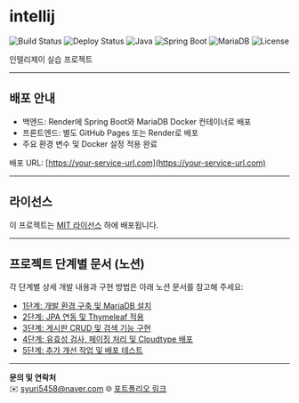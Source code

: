 # intellij

![Build Status](https://img.shields.io/badge/build-passing-brightgreen)
![Deploy Status](https://img.shields.io/badge/deploy-success-blue)
![Java](https://img.shields.io/badge/Java-17-orange)
![Spring Boot](https://img.shields.io/badge/SpringBoot-2.7-green)
![MariaDB](https://img.shields.io/badge/MariaDB-10.6-blue)
![License](https://img.shields.io/badge/license-MIT-blue)

인텔리제이 실습 프로젝트

---

## 배포 안내

- 백엔드: Render에 Spring Boot와 MariaDB Docker 컨테이너로 배포  
- 프론트엔드: 별도 GitHub Pages 또는 Render로 배포  
- 주요 환경 변수 및 Docker 설정 적용 완료  

배포 URL: [https://your-service-url.com](https://your-service-url.com)

---

## 라이선스

이 프로젝트는 [MIT 라이선스](./LICENSE) 하에 배포됩니다.

---

## 프로젝트 단계별 문서 (노션)

각 단계별 상세 개발 내용과 구현 방법은 아래 노션 문서를 참고해 주세요:

- [1단계: 개발 환경 구축 및 MariaDB 설치](https://iridescent-breakfast-50b.notion.site/2025-06-18-21675f0fde6c80768360cc0422164162?source=copy_link)  
- [2단계: JPA 연동 및 Thymeleaf 적용](https://iridescent-breakfast-50b.notion.site/2025-06-19-21775f0fde6c80e298a7dc4070bcb8e3?source=copy_link)  
- [3단계: 게시판 CRUD 및 검색 기능 구현](https://iridescent-breakfast-50b.notion.site/2025-06-20-21875f0fde6c807aa61fcc540e768fd1?source=copy_link)  
- [4단계: 유효성 검사, 페이징 처리 및 Cloudtype 배포](https://iridescent-breakfast-50b.notion.site/2025-06-23-21b75f0fde6c80b88fe1dc9327527fbb?source=copy_link)  
- [5단계: 추가 개선 작업 및 배포 테스트](https://iridescent-breakfast-50b.notion.site/2025-06-24-21b75f0fde6c805592e2ea345fa591c3?source=copy_link)  

---

**문의 및 연락처**  
✉️ syuri5458@naver.com 
🌐 [포트폴리오 링크](https://yourportfolio.com)
